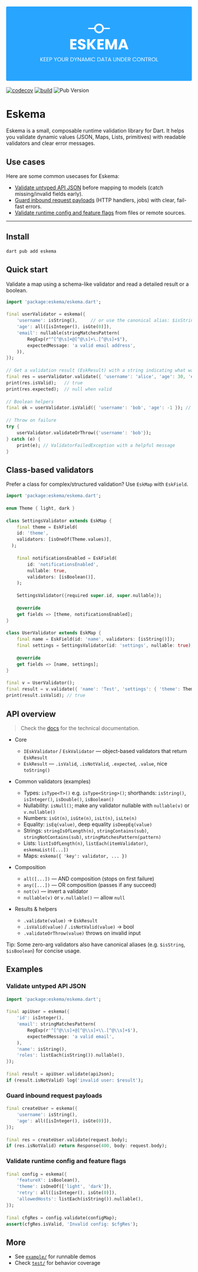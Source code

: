 
![](https://github.com/nombrekeff/eskema/raw/main/.github/Eskema.png)


[![codecov](https://codecov.io/gh/nombrekeff/eskema/branch/main/graph/badge.svg?token=ZF22N0G09J)](https://codecov.io/gh/nombrekeff/eskema) [![build](https://github.com/nombrekeff/eskema/actions/workflows/test_main.yml/badge.svg?branch=main)](https://github.com/nombrekeff/eskema/actions/workflows/test_main.yml) ![Pub Version](https://img.shields.io/pub/v/eskema?style=flat-square)

# Eskema

Eskema is a small, composable runtime validation library for Dart. It helps you validate dynamic values (JSON, Maps, Lists, primitives) with readable validators and clear error messages.


## Use cases

Here are some common usecases for Eskema:

- [Validate untyped API JSON](#validate-untyped-api-json) before mapping to models (catch missing/invalid fields early).
- [Guard inbound request payloads](#guard-inbound-request-payloads) (HTTP handlers, jobs) with clear, fail-fast errors.
- [Validate runtime config and feature flags](#validate-runtime-config-and-feature-flags) from files or remote sources.

----

## Install

```bash
dart pub add eskema
```

## Quick start

Validate a map using a schema-like validator and read a detailed result or a boolean.

```dart
import 'package:eskema/eskema.dart';

final userValidator = eskema({
	'username': isString(),     // or use the canonical alias: $isString
	'age': all([isInteger(), isGte(0)]),
	'email': nullable(stringMatchesPattern(
		RegExp(r"^[^@\s]+@[^@\s]+\.[^@\s]+$"),
		expectedMessage: 'a valid email address',
	)),
});

// Get a validation result (EskResult) with a string indicating what was expected.
final res = userValidator.validate({ 'username': 'alice', 'age': 30, 'email': null });
print(res.isValid);   // true
print(res.expected);  // null when valid

// Boolean helpers
final ok = userValidator.isValid({ 'username': 'bob', 'age': -1 }); // false

// Throw on failure
try {
	userValidator.validateOrThrow({'username': 'bob'});
} catch (e) {
	print(e); // ValidatorFailedException with a helpful message
}
```

## Class-based validators

Prefer a class for complex/structured validation? Use `EskMap` with `EskField`.

```dart
import 'package:eskema/eskema.dart';

enum Theme { light, dark }

class SettingsValidator extends EskMap {
	final theme = EskField(
    id: 'theme', 
    validators: [isOneOf(Theme.values)],
  );

	final notificationsEnabled = EskField(
		id: 'notificationsEnabled',
		nullable: true,
		validators: [isBoolean()],
	);

	SettingsValidator({required super.id, super.nullable});

	@override
	get fields => [theme, notificationsEnabled];
}

class UserValidator extends EskMap {
	final name = EskField(id: 'name', validators: [isString()]);
	final settings = SettingsValidator(id: 'settings', nullable: true);

	@override
	get fields => [name, settings];
}

final v = UserValidator();
final result = v.validate({ 'name': 'Test', 'settings': { 'theme': Theme.dark } });
print(result.isValid); // true
```



## API overview

> Check the [docs]() for the technical documentation.

- Core
	- `IEskValidator` / `EskValidator` — object-based validators that return `EskResult`
	- `EskResult` — `.isValid`, `.isNotValid`, `.expected`, `.value`, nice `toString()`

- Common validators (examples)
	- Types: `isType<T>()` e.g. `isType<String>()`; shorthands: `isString()`, `isInteger()`, `isDouble()`, `isBoolean()`
	- Nullability: `isNull()`; make any validator nullable with `nullable(v)` or `v.nullable()`
	- Numbers: `isGt(n)`, `isGte(n)`, `isLt(n)`, `isLte(n)`
	- Equality: `isEq(value)`, deep equality `isDeepEq(value)`
	- Strings: `stringIsOfLength(n)`, `stringContains(sub)`, `stringNotContains(sub)`, `stringMatchesPattern(pattern)`
	- Lists: `listIsOfLength(n)`, `listEach(itemValidator)`, `eskemaList([...])`
	- Maps: `eskema({ 'key': validator, ... })`

- Composition
	- `all([...])` — AND composition (stops on first failure)
	- `any([...])` — OR composition (passes if any succeed)
	- `not(v)` — invert a validator
	- `nullable(v)` or `v.nullable()` — allow `null`

- Results & helpers
	- `.validate(value)` → `EskResult`
	- `.isValid(value)` / `.isNotValid(value)` → bool
	- `.validateOrThrow(value)` throws on invalid input

Tip: Some zero-arg validators also have canonical aliases (e.g. `$isString`, `$isBoolean`) for concise usage.

## Examples

### Validate untyped API JSON

```dart
import 'package:eskema/eskema.dart';

final apiUser = eskema({
	'id': isInteger(),
	'email': stringMatchesPattern(
		RegExp(r'^[^@\\s]+@[^@\\s]+\\.[^@\\s]+$'),
		expectedMessage: 'a valid email',
	),
	'name': isString(),
	'roles': listEach(isString()).nullable(),
});

final result = apiUser.validate(apiJson);
if (result.isNotValid) log('invalid user: $result');
```

### Guard inbound request payloads

```dart
final createUser = eskema({
	'username': isString(),
	'age': all([isInteger(), isGte(0)]),
});

final res = createUser.validate(request.body);
if (res.isNotValid) return Response(400, body: request.body);
```

### Validate runtime config and feature flags

```dart
final config = eskema({
	'featureX': isBoolean(),
	'theme': isOneOf(['light', 'dark']),
	'retry': all([isInteger(), isGte(0)]),
	'allowedHosts': listEach(isString()).nullable(),
});

final cfgRes = config.validate(configMap);
assert(cfgRes.isValid, 'Invalid config: $cfgRes');
```

## More

- See [`example/`](./example/) for runnable demos
- Check [`test/`](./test/) for behavior coverage
